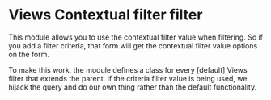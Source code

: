 # Views Contextual filter filter

This module allows you to use the contextual filter value when filtering. So if you add a filter criteria, that form will get the contextual filter value options on the form.

To make this work, the module defines a class for every [default] Views filter that extends the parent. If the criteria filter value is being used, we hijack the query and do our own thing rather than the default functionality.
